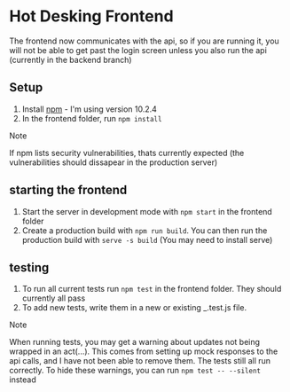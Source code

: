 # Hot Desking Frontend

The frontend now communicates with the api, so if you are running it, you will not be able to get past the login screen unless you also run the api (currently in the backend branch)

## Setup

1. Install [npm](https://www.npmjs.com/package/npm) - I'm using version 10.2.4
2. In the frontend folder, run `npm install`

> [!NOTE]
> If npm lists security vulnerabilities, thats currently expected (the vulnerabilities should dissapear in the production server)

## starting the frontend

1. Start the server in development mode with `npm start` in the frontend folder
2. Create a production build with `npm run build`. You can then run the production build with `serve -s build` (You may need to install serve)

## testing

1. To run all current tests run `npm test` in the frontend folder. They should currently all pass
2. To add new tests, write them in a new or existing _.test.js file.

> [!NOTE]
> When running tests, you may get a warning about updates not being wrapped in an act(...).
> This comes from setting up mock responses to the api calls, and I have not been able to remove them.
> The tests still all run correctly.
> To hide these warnings, you can run `npm test -- --silent` instead